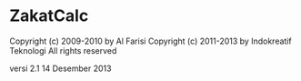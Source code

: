 ZakatCalc
=========
Copyright (c) 2009-2010 by Al Farisi
Copyright (c) 2011-2013 by Indokreatif Teknologi
All rights reserved

versi 2.1
14 Desember 2013